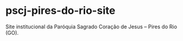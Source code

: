 # pscj-pires-do-rio-site
Site institucional da Paróquia Sagrado Coração de Jesus – Pires do Rio (GO).
